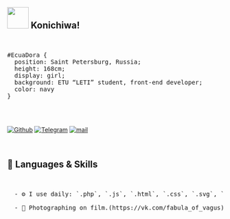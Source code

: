 ## <img src="https://media.giphy.com/media/VgCDAzcKvsR6OM0uWg/giphy.gif" width="50"> Konichiwa!


<br/>
<pre>
#EcuaDora { 
  position: Saint Petersburg, Russia; 
  height: 168cm; 
  display: girl; 
  background: ETU “LETI” student, front-end developer; 
  color: navy 
}
</pre>
<br/>
<br/>

<p>
  <a href="https://github.com/EcuaDora" target="_blank"><img alt="Github" src="https://img.shields.io/badge/GitHub-%2312100E.svg?&style=for-the-badge&logo=Github&logoColor=white"/></a> 
  <a href="https://t.me/sense_of_sadness" target="_blank"><img alt="Telegram" src="https://img.shields.io/badge/telegram-%231DA1F2.svg?&style=for-the-badge&logo=telegram&logoColor=white"/></a> 
   <a href="mailto: sidorinadasha14.12@gmail.com" target="_blank"><img alt="mail" src="https://img.shields.io/badge/gmail-D14836?&style=for-the-badge&logo=gmail&logoColor=white" /></a>
  
</p>
<br/>

## 🔧 Languages & Skills
<p>
  <br/>
  <pre>
  - ⚙️ I use daily: `.php`, `.js`, `.html`, `.css`, `.svg`, `.psd`, `.ai`<br/>
  - 🌱 Photographing on film.(https://vk.com/fabula_of_vagus)
  </pre>
  
  </p>
<br/>
<br/>



